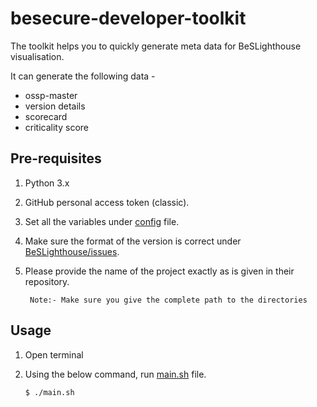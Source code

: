 # besecure-developer-toolkit

The toolkit helps you to quickly generate meta data for BeSLighthouse visualisation. 

It can generate the following data - 
- ossp-master
- version details
- scorecard
- criticality score

## Pre-requisites

1. Python 3.x
2. GitHub personal access token (classic).
3. Set all the variables under [config](acc-config.cfg) file.
4. Make sure the format of the version is correct under [BeSLighthouse/issues](https://github.com/Be-Secure/BeSLighthouse/issues).
5. Please provide the name of the project exactly as is given in their repository.
   
    ` Note:- Make sure you give the complete path to the directories`

## Usage
1. Open terminal
2. Using the below command, run [main.sh](scripts/main.sh) file.
    
    `$ ./main.sh`
